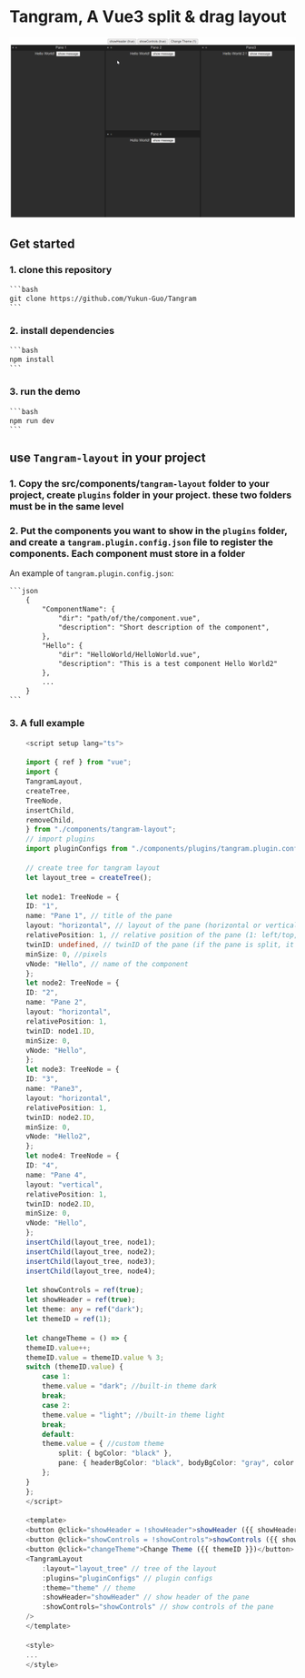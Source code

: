 # Tangram, A Vue3 split & drag layout

![Tangram](public/Animation.gif)

## Get started

### 1. clone this repository

    ```bash 
    git clone https://github.com/Yukun-Guo/Tangram
    ```

### 2. install dependencies

    ```bash
    npm install
    ```

### 3. run the demo

    ```bash 
    npm run dev
    ```

## use `Tangram-layout` in your project

### 1. Copy the src/components/`tangram-layout` folder to your project, create `plugins` folder in your project. these two folders must be in the same level

### 2. Put the components you want to show in the `plugins` folder, and create a `tangram.plugin.config.json` file to register the components. Each component must store in a folder

An example of `tangram.plugin.config.json`:

    ```json
        {
            "ComponentName": {
                "dir": "path/of/the/component.vue",
                "description": "Short description of the component",
            },
            "Hello": {
                "dir": "HelloWorld/HelloWorld.vue",
                "description": "This is a test component Hello World2"
            },
            ...
        }
    ```

### 3. A full example

```typescript
    <script setup lang="ts">

    import { ref } from "vue";
    import {
    TangramLayout,
    createTree,
    TreeNode,
    insertChild,
    removeChild,
    } from "./components/tangram-layout";
    // import plugins
    import pluginConfigs from "./components/plugins/tangram.plugin.config.json";

    // create tree for tangram layout
    let layout_tree = createTree();

    let node1: TreeNode = {
    ID: "1",
    name: "Pane 1", // title of the pane
    layout: "horizontal", // layout of the pane (horizontal or vertical)
    relativePosition: 1, // relative position of the pane (1: left/top, 2: right/bottom)
    twinID: undefined, // twinID of the pane (if the pane is split, it will have a twin)
    minSize: 0, //pixels
    vNode: "Hello", // name of the component
    };
    let node2: TreeNode = {
    ID: "2",
    name: "Pane 2",
    layout: "horizontal",
    relativePosition: 1,
    twinID: node1.ID,
    minSize: 0,
    vNode: "Hello",
    };
    let node3: TreeNode = {
    ID: "3",
    name: "Pane3",
    layout: "horizontal",
    relativePosition: 1,
    twinID: node2.ID,
    minSize: 0,
    vNode: "Hello2",
    };
    let node4: TreeNode = {
    ID: "4",
    name: "Pane 4",
    layout: "vertical",
    relativePosition: 1,
    twinID: node2.ID,
    minSize: 0,
    vNode: "Hello",
    };
    insertChild(layout_tree, node1); 
    insertChild(layout_tree, node2); 
    insertChild(layout_tree, node3);
    insertChild(layout_tree, node4);

    let showControls = ref(true);
    let showHeader = ref(true);
    let theme: any = ref("dark");
    let themeID = ref(1);

    let changeTheme = () => {
    themeID.value++;
    themeID.value = themeID.value % 3;
    switch (themeID.value) {
        case 1:
        theme.value = "dark"; //built-in theme dark
        break;
        case 2:
        theme.value = "light"; //built-in theme light
        break;
        default:
        theme.value = { //custom theme
            split: { bgColor: "black" },
            pane: { headerBgColor: "black", bodyBgColor: "gray", color: "yellow" },
        };
    }
    };
    </script>

    <template>
    <button @click="showHeader = !showHeader">showHeader ({{ showHeader }})</button>
    <button @click="showControls = !showControls">showControls ({{ showControls }})</button>
    <button @click="changeTheme">Change Theme ({{ themeID }})</button>
    <TangramLayout
        :layout="layout_tree" // tree of the layout
        :plugins="pluginConfigs" // plugin configs
        :theme="theme" // theme
        :showHeader="showHeader" // show header of the pane
        :showControls="showControls" // show controls of the pane
    />
    </template>

    <style>
    ...
    </style>
```
